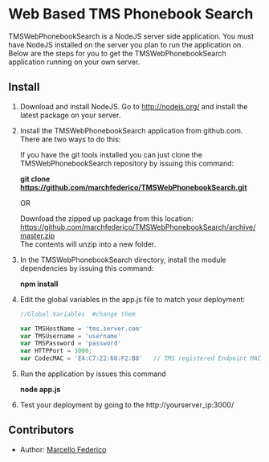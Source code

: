 # Web Based TMS Phonebook Search 

TMSWebPhonebookSearch is a NodeJS  server side application.  You must have NodeJS installed on the server you plan to run the application on.  Below are the steps for you to get the TMSWebPhonebookSearch application running on your own server.


## Install

1.	Download and install NodeJS.  Go to http://nodejs.org/ and install the latest package on your server.

2.	Install the TMSWebPhonebookSearch application from github.com.  There are two ways to do this:

	If you have the git tools installed you can just clone the TMSWebPhonebookSearch repository by issuing this command:

	<b>git clone https://github.com/marchfederico/TMSWebPhonebookSearch.git</b>

 	OR

	Download the zipped up package from this location:<br>
	https://github.com/marchfederico/TMSWebPhonebookSearch/archive/master.zip<br>
	The contents will unzip into a new folder.

3.	In the TMSWebPhonebookSearch directory, install the module dependencies by issuing this command:

	<b>npm install</b>

4.	Edit the global variables in the  app.js file to match your deployment:

	````javascript
  	//Global Variables  #change them

  	var TMSHostName = 'tms.server.com' 
  	var TMSUsername = 'username'
  	var TMSPassword = 'password'
  	var HTTPPort = 3000;
  	var CodecMAC = 'E4:C7:22:60:F2:B8'   // TMS registered Endpoint MAC address (you are searching the phone books asscoiated with this endpoint)
	````

5.	Run the application by issues this command

  	<b>node app.js</b>


6.	Test your deployment by going to the http://yourserver_ip:3000/


## Contributors

 * Author: [Marcello Federico](https://github.com/marchfederico)
 

